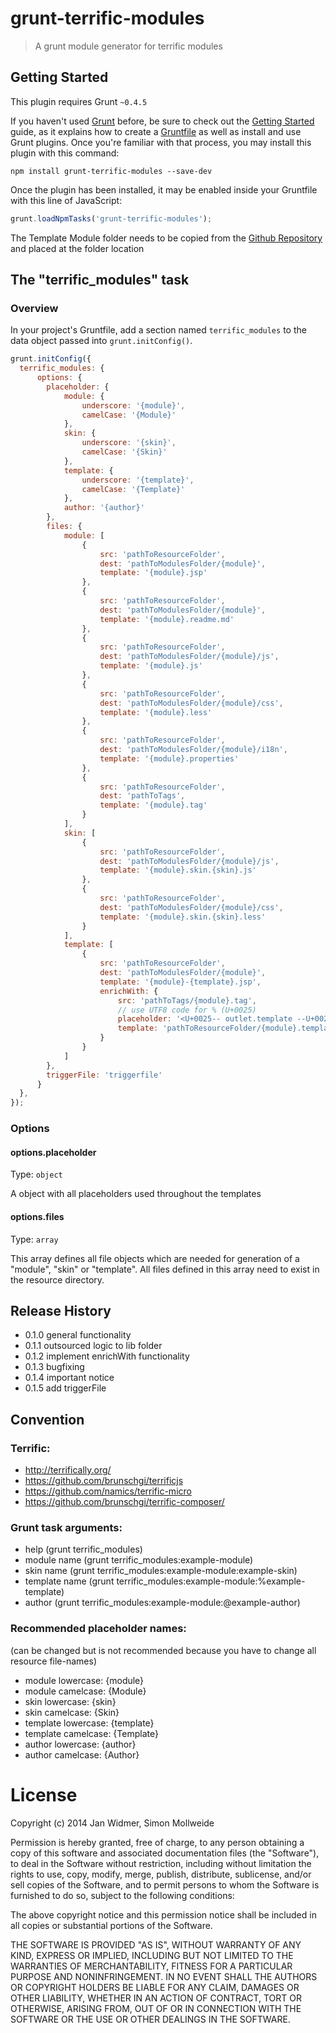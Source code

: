 # grunt-terrific-modules

> A grunt module generator for terrific modules

## Getting Started
This plugin requires Grunt `~0.4.5`

If you haven't used [Grunt](http://gruntjs.com/) before, be sure to check out the [Getting Started](http://gruntjs.com/getting-started) guide, as it explains how to create a [Gruntfile](http://gruntjs.com/sample-gruntfile) as well as install and use Grunt plugins. Once you're familiar with that process, you may install this plugin with this command:

```shell
npm install grunt-terrific-modules --save-dev
```

Once the plugin has been installed, it may be enabled inside your Gruntfile with this line of JavaScript:

```js
grunt.loadNpmTasks('grunt-terrific-modules');
```

The Template Module folder needs to be copied from the
[Github Repository](https://github.com/smollweide/grunt-terrific-modules/tree/master/resource) and placed at
the folder location <pathToResourceFolder>

## The "terrific_modules" task

### Overview
In your project's Gruntfile, add a section named `terrific_modules` to the data object passed into `grunt.initConfig()`.

```js
grunt.initConfig({
  terrific_modules: {
	  options: {
		placeholder: {
			module: {
				underscore: '{module}',
				camelCase: '{Module}'
			},
			skin: {
				underscore: '{skin}',
				camelCase: '{Skin}'
			},
			template: {
				underscore: '{template}',
				camelCase: '{Template}'
			},
			author: '{author}'
		},
		files: {
			module: [
				{
					src: 'pathToResourceFolder',
					dest: 'pathToModulesFolder/{module}',
					template: '{module}.jsp'
				},
				{
					src: 'pathToResourceFolder',
					dest: 'pathToModulesFolder/{module}',
					template: '{module}.readme.md'
				},
				{
					src: 'pathToResourceFolder',
					dest: 'pathToModulesFolder/{module}/js',
					template: '{module}.js'
				},
				{
					src: 'pathToResourceFolder',
					dest: 'pathToModulesFolder/{module}/css',
					template: '{module}.less'
				},
				{
					src: 'pathToResourceFolder',
					dest: 'pathToModulesFolder/{module}/i18n',
					template: '{module}.properties'
				},
				{
					src: 'pathToResourceFolder',
					dest: 'pathToTags',
					template: '{module}.tag'
				}
			],
			skin: [
				{
					src: 'pathToResourceFolder',
					dest: 'pathToModulesFolder/{module}/js',
					template: '{module}.skin.{skin}.js'
				},
				{
					src: 'pathToResourceFolder',
					dest: 'pathToModulesFolder/{module}/css',
					template: '{module}.skin.{skin}.less'
				}
			],
			template: [
				{
					src: 'pathToResourceFolder',
					dest: 'pathToModulesFolder/{module}',
					template: '{module}-{template}.jsp',
					enrichWith: {
						src: 'pathToTags/{module}.tag',
						// use UTF8 code for % (U+0025)
						placeholder: '<U+0025-- outlet.template --U+0025>',
						template: 'pathToResourceFolder/{module}.template.tag'
					}
				}
			]
		},
		triggerFile: 'triggerfile'
	  }
  },
});
```

### Options

#### options.placeholder
Type: `object`

A object with all placeholders used throughout the templates

#### options.files
Type: `array`

This array defines all file objects which are needed for generation of a "module", "skin" or "template".
All files defined in this array need to exist in the resource directory.

## Release History
- 0.1.0 general functionality
- 0.1.1 outsourced logic to lib folder
- 0.1.2 implement enrichWith functionality
- 0.1.3 bugfixing
- 0.1.4 important notice
- 0.1.5 add triggerFile

## Convention

### Terrific:
- http://terrifically.org/
- https://github.com/brunschgi/terrificjs
- https://github.com/namics/terrific-micro
- https://github.com/brunschgi/terrific-composer/

### Grunt task arguments:
- help
	(grunt terrific_modules)
- module name
	(grunt terrific_modules:example-module)
- skin name
	(grunt terrific_modules:example-module:example-skin)
- template name
	(grunt terrific_modules:example-module:%example-template)
- author
	(grunt terrific_modules:example-module:@example-author)


### Recommended placeholder names:
(can be changed but is not recommended because you have to change all resource file-names)

- module lowercase: {module}
- module camelcase: {Module}
- skin lowercase: {skin}
- skin camelcase: {Skin}
- template lowercase: {template}
- template camelcase: {Template}
- author lowercase: {author}
- author camelcase: {Author}

License
=======

Copyright (c) 2014 Jan Widmer, Simon Mollweide

Permission is hereby granted, free of charge, to any person obtaining
a copy of this software and associated documentation files (the
"Software"), to deal in the Software without restriction, including
without limitation the rights to use, copy, modify, merge, publish,
distribute, sublicense, and/or sell copies of the Software, and to
permit persons to whom the Software is furnished to do so, subject to
the following conditions:

The above copyright notice and this permission notice shall be
included in all copies or substantial portions of the Software.

THE SOFTWARE IS PROVIDED "AS IS", WITHOUT WARRANTY OF ANY KIND,
EXPRESS OR IMPLIED, INCLUDING BUT NOT LIMITED TO THE WARRANTIES OF
MERCHANTABILITY, FITNESS FOR A PARTICULAR PURPOSE AND
NONINFRINGEMENT. IN NO EVENT SHALL THE AUTHORS OR COPYRIGHT HOLDERS BE
LIABLE FOR ANY CLAIM, DAMAGES OR OTHER LIABILITY, WHETHER IN AN ACTION
OF CONTRACT, TORT OR OTHERWISE, ARISING FROM, OUT OF OR IN CONNECTION
WITH THE SOFTWARE OR THE USE OR OTHER DEALINGS IN THE SOFTWARE.















